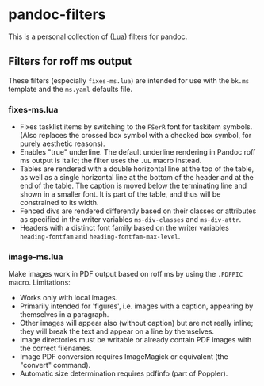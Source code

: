 # pandoc-filters

This is a personal collection of (Lua) filters for pandoc.

## Filters for roff ms output

These filters (especially `fixes-ms.lua`) are intended for use with the `bk.ms` template and the `ms.yaml` defaults file.

### fixes-ms.lua

- Fixes tasklist items by switching to the `FSerR` font for taskitem symbols. (Also replaces the crossed box symbol with a checked box symbol, for purely aesthetic reasons).
- Enables "true" underline. The default underline rendering in Pandoc roff ms output is italic; the filter uses the `.UL` macro instead.
- Tables are rendered with a double horizontal line at the top of the table, as well as a single horizontal line at the bottom of the header and at the end of the table. The caption is moved below the terminating line and shown in a smaller font. It is part of the table, and thus will be constrained to its width.
- Fenced divs are rendered differently based on their classes or attributes as specified in the writer variables `ms-div-classes` and `ms-div-attr`.
- Headers with a distinct font family based on the writer variables `heading-fontfam` and `heading-fontfam-max-level`.

### image-ms.lua

Make images work in PDF output based on roff ms by using the `.PDFPIC` macro.  Limitations:

-  Works only with local images.
-  Primarily intended for 'figures', i.e. images with a caption, appearing by themselves in a paragraph.
-  Other images will appear also (without caption) but are not really inline; they will break the text and appear on a line by themselves.
-  Image directories must be writable or already contain PDF images with the correct filenames.
-  Image PDF conversion requires ImageMagick or equivalent (the "convert" command).
-  Automatic size determination requires pdfinfo (part of Poppler).
